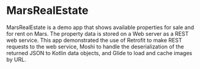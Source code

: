 # MarsRealEstate
MarsRealEstate is a demo app that shows available properties for sale and for rent on Mars. The property data is stored on a Web server as a REST web service. This app demonstrated the use of Retrofit to make REST requests to the web service, Moshi to handle the deserialization of the returned JSON to Kotlin data objects, and Glide to load and cache images by URL.

